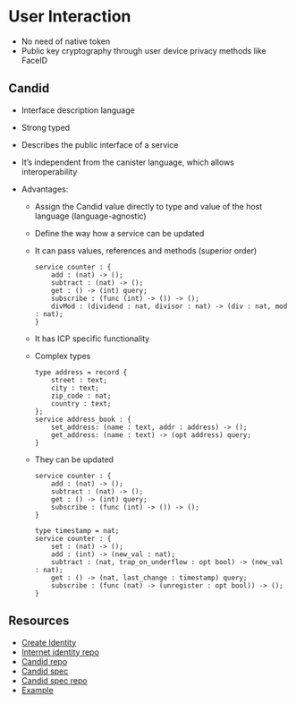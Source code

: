 # User Interaction

-   No need of native token
-   Public key cryptography through user device privacy methods like FaceID

## Candid

-   Interface description language
-   Strong typed
-   Describes the public interface of a service
-   It’s independent from the canister language, which allows interoperability
-   Advantages:

    -   Assign the Candid value directly to type and value of the host language (language-agnostic)
    -   Define the way how a service can be updated
    -   It can pass values, references and methods (superior order)

        ```CANDID
        service counter : {
            add : (nat) -> ();
            subtract : (nat) -> ();
            get : () -> (int) query;
            subscribe : (func (int) -> ()) -> ();
            divMod : (dividend : nat, divisor : nat) -> (div : nat, mod : nat);
        }
        ```

    -   It has ICP specific functionality
    -   Complex types

        ```CANDID
        type address = record {
            street : text;
            city : text;
            zip_code : nat;
            country : text;
        };
        service address_book : {
            set_address: (name : text, addr : address) -> ();
            get_address: (name : text) -> (opt address) query;
        }
        ```

    -   They can be updated

        ```CANDID
        service counter : {
            add : (nat) -> ();
            subtract : (nat) -> ();
            get : () -> (int) query;
            subscribe : (func (int) -> ()) -> ();
        }
        ```

        ```CANDID
        type timestamp = nat;
        service counter : {
            set : (nat) -> ();
            add : (int) -> (new_val : nat);
            subtract : (nat, trap_on_underflow : opt bool) -> (new_val : nat);
            get : () -> (nat, last_change : timestamp) query;
            subscribe : (func (nat) -> (unregister : opt bool)) -> ();
        }
        ```

## Resources

-   [Create Identity](https://identity.ic0.app/)
-   [Internet identity repo](https://github.com/dfinity/internet-identity/blob/main/README.md#build-features-and-flavors)
-   [Candid repo](https://github.com/dfinity/candid)
-   [Candid spec](https://internetcomputer.org/docs/current/references/ii-spec)
-   [Candid spec repo](https://github.com/dfinity/candid/blob/master/spec/Candid.md)
-   [Example](https://github.com/krpeacock/auth-client-demo/tree/vanilla-js)
